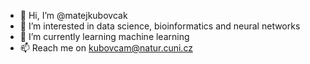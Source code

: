 - 👋 Hi, I’m @matejkubovcak
- 👀 I’m interested in data science, bioinformatics and neural networks
- 🌱 I’m currently learning machine learning 
- 📫 Reach me on kubovcam@natur.cuni.cz

<!---
matejkubovcak/matejkubovcak is a ✨ special ✨ repository because its `README.md` (this file) appears on your GitHub profile.
You can click the Preview link to take a look at your changes.
--->
